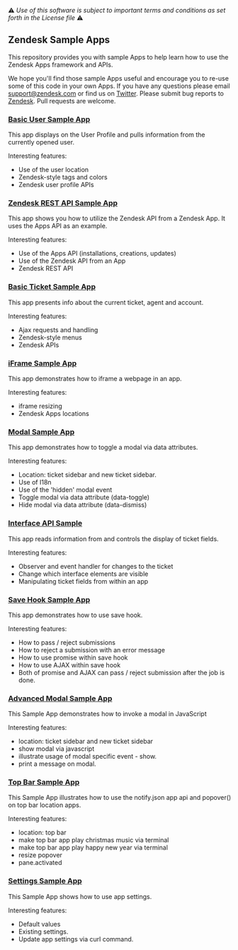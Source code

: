 :warning: *Use of this software is subject to important terms and conditions as set forth in the License file* :warning:

## Zendesk Sample Apps

This repository provides you with sample Apps to help learn how to use the Zendesk Apps framework and APIs.

We hope you'll find those sample Apps useful and encourage you to re-use some of this code in your own Apps. If you have any questions please email support@zendesk.com or find us on [Twitter](https://twitter.com/zendeskdevteam). Please submit bug reports to [Zendesk](https://support.zendesk.com/requests/new). Pull requests are welcome.


### [Basic User Sample App](./basic_user_sample)

This app displays on the User Profile and pulls information from the currently opened user.

Interesting features:

* Use of the user location
* Zendesk-style tags and colors
* Zendesk user profile APIs

### [Zendesk REST API Sample App](./zendesk_rest_api_sample)

This app shows you how to utilize the Zendesk API from a Zendesk App. It uses the Apps API as an example.

Interesting features:

* Use of the Apps API (installations, creations, updates)
* Use of the Zendesk API from an App
* Zendesk REST API

### [Basic Ticket Sample App](./basic_ticket_sample)

This app presents info about the current ticket, agent and account.

Interesting features:

* Ajax requests and handling
* Zendesk-style menus
* Zendesk APIs

### [iFrame Sample App](./iframe_sample_app_zendesk_apps)

This app demonstrates how to iframe a webpage in an app.

Interesting features:

* iframe resizing
* Zendesk Apps locations

### [Modal Sample App](./modal_sample_app)

This app demonstrates how to toggle a modal via data attributes.

Interesting features:

* Location: ticket sidebar and new ticket sidebar.
* Use of I18n
* Use of the 'hidden' modal event
* Toggle modal via data attribute (data-toggle)
* Hide modal via data attribute (data-dismiss)

### [Interface API Sample](./interface_api_sample)

This app reads information from and controls the display of ticket fields.

Interesting features:

* Observer and event handler for changes to the ticket
* Change which interface elements are visible
* Manipulating ticket fields from within an app

### [Save Hook Sample App](./save_hook_sample)

This app demonstrates how to use save hook.

Interesting features:

* How to pass / reject submissions
* How to reject a submission with an error message
* How to use promise within save hook
* How to use AJAX within save hook
* Both of promise and AJAX can pass / reject submission after the job is done.

### [Advanced Modal Sample App](./modal_js_sample_app)

This Sample App demonstrates how to invoke a modal in JavaScript

Interesting features:

* location: ticket sidebar and new ticket sidebar
* show modal via javascript
* illustrate usage of modal specific event - show.
* print a message on modal.

### [Top Bar Sample App](./top_bar_sample_app)

This Sample App illustrates how to use the notify.json app api and popover() on top bar location apps.

Interesting features:

* location: top bar
* make top bar app play christmas music via terminal
* make top bar app play happy new year via terminal
* resize popover
* pane.activated

### [Settings Sample App](./settings_sample_app)

This Sample App shows how to use app settings.

Interesting features:

* Default values
* Existing settings.
* Update app settings via curl command.
